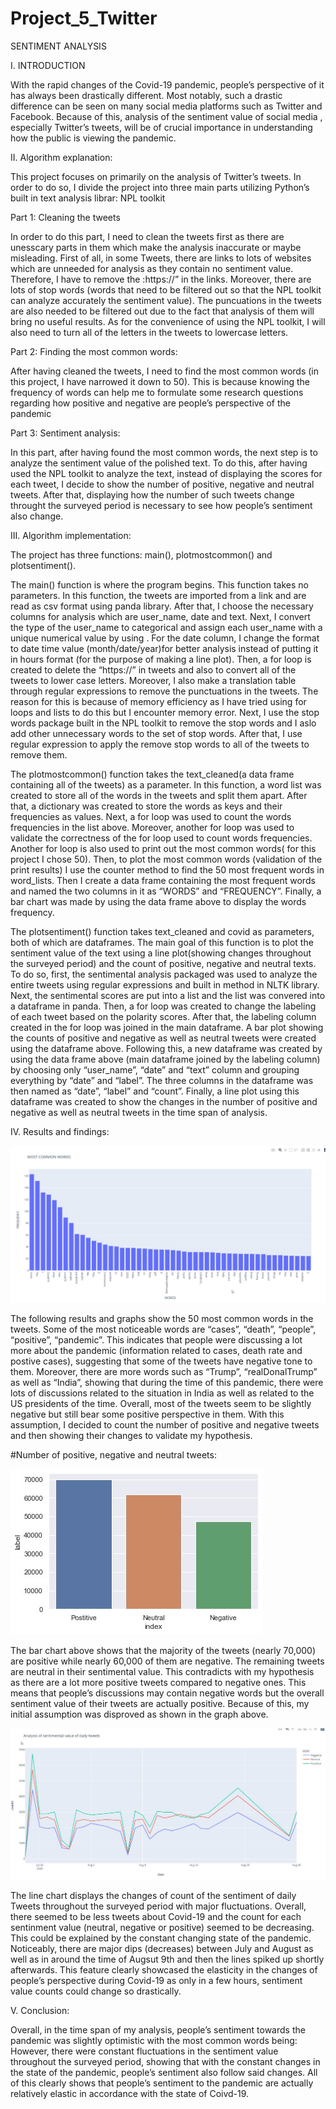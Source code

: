 # Project_5_Twitter

SENTIMENT ANALYSIS

I.	INTRODUCTION 

With the rapid changes of the Covid-19 pandemic, people’s perspective of it has always been drastically different. Most notably, such a drastic difference can be seen on many social media platforms such as Twitter and Facebook. Because of this, analysis of the sentiment value of social media , especially Twitter’s tweets, will be of crucial importance in understanding how the public is viewing the pandemic. 

II.	Algorithm explanation: 

This project focuses on primarily on the analysis of Twitter’s tweets. In order to do so, I divide the project into three main parts utilizing Python’s built in text analysis librar: NPL toolkit

Part 1: Cleaning the tweets 

In order to do this part, I need to clean the tweets first as there are unesscary parts in them which make the analysis inaccurate or maybe misleading. First of all, in some Tweets, there are links to lots of websites which are unneeded for analysis as they contain no sentiment value. Therefore, I have to remove the :https://” in the links.  Moreover, there are lots of stop words (words that need to be filtered out so that the NPL toolkit can analyze accurately the sentiment value). The puncuations in the tweets are also needed to be filtered out due to the fact that analysis of them will bring no useful results. As for the convenience of using the NPL toolkit, I will also need to turn all of the letters in the tweets to lowercase letters. 

Part 2: Finding the most common words: 

After having cleaned the tweets, I need to find the most common words (in this project, I have narrowed it down to 50). This is because knowing the frequency of words can help me to formulate some research questions regarding how positive and negative are people’s perspective of the pandemic 

Part 3: Sentiment analysis: 

In this part, after having found the most common words, the next step is to analyze the sentiment value of the polished text. To do this, after having used the NPL toolkit to analyze the text, instead of displaying the scores for each tweet, I decide to show the number of positive, negative and neutral tweets. After that, displaying how the number of such tweets change throught the surveyed period is necessary to see how people’s sentiment also change. 

III.	Algorithm implementation: 

The project has three functions: main(), plotmostcommon() and plotsentiment(). 

The main() function is where the program begins. This function takes no parameters. In this function, the tweets are imported from a link and are read as csv format using panda library. After that, I choose the necessary columns for analysis which are user_name, date and text. Next, I convert the type of the user_name to categorical and assign each user_name with a unique numerical value by using . For the date column, I change the format to date time value (month/date/year)for better analysis instead of putting it in hours format (for the purpose of making a line plot). Then, a for loop is created to delete the “https://” in tweets and also to convert all of the tweets to lower case letters. Moreover, I also make a translation table through regular expressions to remove the punctuations in the tweets. The reason for this is because of memory efficiency as I have tried using for loops and lists to do this but I encounter memory error. Next, I use the stop words package built in the NPL toolkit to remove the stop words and I aslo add other unnecessary words to the set of stop words. After that, I use regular expression to apply the remove stop words to all of the tweets to remove them.

The plotmostcommon() function takes the text_cleaned(a data frame containing all of the tweets) as a parameter. In this function, a word list was created to store all of the words in the tweets and split them apart. After that, a dictionary was created to store the words as keys and their frequencies as values. Next, a for loop was used to count the words frequencies in the list above. Moreover, another for loop was used to validate the correctness of the for loop used to count words frequencies. Another for loop is also used to print out the most common words( for this project I chose 50). Then, to plot the most common words (validation of the print results) I use the counter method to find the 50 most frequent words in word_lists. Then I create a data frame containing the most frequent words and named the two columns in it as “WORDS” and “FREQUENCY”. Finally, a bar chart was made by using the data frame above to display the words frequency. 

The plotsentiment() function takes text_cleaned and covid as parameters, both of which are dataframes. The main goal of this function is to plot the sentiment value of the text using a line plot(showing changes throughout the surveyed period) and the count of positive, negative and neutral texts. To do so, first, the sentimental analysis packaged was used to analyze the entire tweets using regular expressions and built in method in NLTK library. Next, the sentimental scores are put into a list and the list was convered into a dataframe in panda. Then, a for loop was created to change the labeling of each tweet based on the polarity scores. After that, the labeling column created in the for loop was joined in the main dataframe. A bar plot showing the counts of positive and negative as well as neutral tweets were created using the dataframe above. Following this, a new dataframe was created by using the data frame above (main dataframe joined by the labeling column) by choosing only “user_name”, “date” and “text” column and grouping everything by “date” and “label”. The three columns in the dataframe was then named as “date”, “label” and “count”. Finally, a line plot using this dataframe was created to show the changes in the number of positive and negative as well as neutral tweets in the time span of analysis. 

IV.	Results and findings: 

![](https://github.com/HoaTran2003/Project_5_Twitter/blob/main/1.jpg)

 The following results and graphs show the 50 most common words in the tweets. Some of the most noticeable words are “cases”, “death”, “people”, “positive”, “pandemic”. This indicates that people were discussing a lot more about the pandemic (information related to cases, death rate and postive cases), suggesting that some of the tweets have negative tone to them. Moreover, there are more words such as “Trump”, “realDonalTrump” as well as “India”, showing that during the time of this pandemic, there were lots of discussions related to the situation in India as well as related to the US presidents of the time. Overall, most of the tweets seem to be slightly negative but still bear some positive perspective in them. With this assumption, I decided to count the number of positive and negative tweets and then showing their changes to validate my hypothesis. 

#Number of positive, negative and neutral tweets:
 
![](https://github.com/HoaTran2003/Project_5_Twitter/blob/main/2.jpg)

The bar chart above shows that the majority of the tweets (nearly 70,000) are positive while nearly 60,000 of them are negative. The remaining tweets are neutral in their sentimental value. This contradicts with my hypothesis as there are a lot more positive tweets compared to negative ones. This means that people’s discussions may contain negative words but the overall sentiment value of their tweets are actually positive. Because of this, my initial assumption was disproved as shown in the graph above.

![](https://github.com/HoaTran2003/Project_5_Twitter/blob/main/3.jpg)

The line chart displays the changes of count of the sentiment of daily Tweets throughout the surveyed period with major fluctuations. Overall, there seemed to be less tweets about Covid-19 and the count for each sentinment value (neutral, negative or positive) seemed to be decreasing. This could be explained by the constant changing state of the pandemic. Noticeably, there are major dips (decreases) between July and August as well as in around the time of Augsut 9th and then the lines spiked up shortly afterwards. This feature clearly showcased the elasticity in the changes of people’s perspective during Covid-19 as only in a few hours, sentiment value counts could change so drastically. 

V.	Conclusion: 

Overall, in the time span of my analysis, people’s sentiment towards the pandemic was slightly optimistic with the most common words being:
However, there were constant fluctuations in the sentiment value throughout the surveyed period, showing that with the constant changes in the state of the pandemic, people’s sentiment also follow said changes. All of this clearly shows that people’s sentiment to the pandemic are actually relatively elastic in accordance with the state of Coivd-19. 
